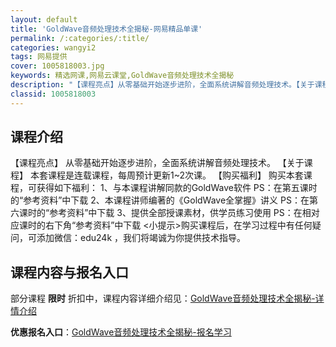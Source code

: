 ```yaml
---
layout: default
title: 'GoldWave音频处理技术全揭秘-网易精品单课'
permalink: /:categories/:title/
categories: wangyi2
tags: 网易提供
cover: 1005818003.jpg
keywords: 精选网课,网易云课堂,GoldWave音频处理技术全揭秘
description: "【课程亮点】从零基础开始逐步进阶，全面系统讲解音频处理技术。【关于课程】本套课程是连载课程，每周预计更新1~2次课。【购买福利】购买本套课程，可获得如下福利：1、与本课程讲解同款的GoldW"
classid: 1005818003
---
```


## 课程介绍

【课程亮点】
从零基础开始逐步进阶，全面系统讲解音频处理技术。
【关于课程】
本套课程是连载课程，每周预计更新1~2次课。
【购买福利】
购买本套课程，可获得如下福利：
1、与本课程讲解同款的GoldWave软件
PS：在第五课时的“参考资料”中下载
2、本课程讲师编著的《GoldWave全掌握》讲义
PS：在第六课时的“参考资料”中下载
3、提供全部授课素材，供学员练习使用
PS：在相对应课时的右下角“参考资料”中下载
<小提示>购买课程后，在学习过程中有任何疑问，可添加微信：edu24k ，我们将竭诚为你提供技术指导。

## 课程内容与报名入口

部分课程 **限时** 折扣中，课程内容详细介绍见：[GoldWave音频处理技术全揭秘-详情介绍](https://study.163.com/course/introduction/1005818003.htm?share=1&shareId=1025206652&utm_campaign=share&utm_medium=iphoneShare&utm_source=&utm_u=1025206652)

**优惠报名入口**：[GoldWave音频处理技术全揭秘-报名学习](https://study.163.com/course/introduction/1005818003.htm?share=1&shareId=1025206652&utm_campaign=share&utm_medium=iphoneShare&utm_source=&utm_u=1025206652)

